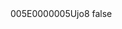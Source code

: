 <?xml version="1.0" encoding="UTF-8"?>
<CustomMetadata xmlns="http://soap.sforce.com/2006/04/metadata">
    <label>005E0000005Ujo8</label>
    <protected>false</protected>
</CustomMetadata>

